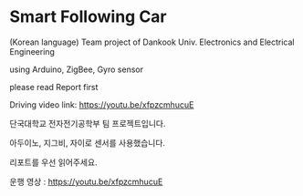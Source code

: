 # Smart Following Car

(Korean language)
Team project of Dankook Univ. Electronics and Electrical Engineering

using Arduino, ZigBee, Gyro sensor

please read Report first

Driving video link: https://youtu.be/xfpzcmhucuE

단국대학교 전자전기공학부 팀 프로젝트입니다.

아두이노, 지그비, 자이로 센서를 사용했습니다.

리포트를 우선 읽어주세요.

운행 영상 : https://youtu.be/xfpzcmhucuE
